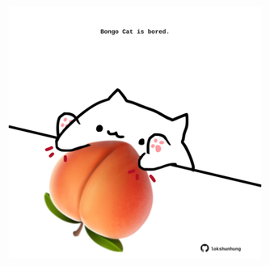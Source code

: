 <!-- built at 23/05/2025, 21:00:37 UTC -->
<p align="center">
  <img width="500" height="500" src="./ReadmeImage.svg">
</p>
